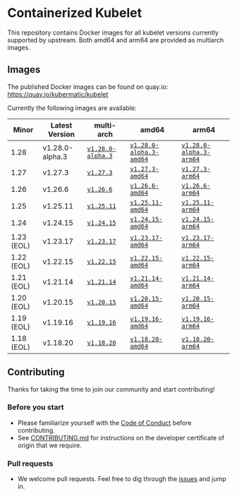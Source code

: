 # Containerized Kubelet

This repository contains Docker images for all kubelet versions currently supported by upstream.
Both amd64 and arm64 are provided as multiarch images.

## Images

The published Docker images can be found on quay.io: https://quay.io/kubermatic/kubelet

Currently the following images are available:

<!-- versions_start -->
| Minor | Latest Version | multi-arch | amd64 | arm64 |
| ----- | ------- | ---------- | ----- | ----- |
| 1.28 | v1.28.0-alpha.3 | [`v1.28.0-alpha.3`](https://quay.io/kubermatic/kubelet:v1.28.0-alpha.3) | [`v1.28.0-alpha.3-amd64`](https://quay.io/kubermatic/kubelet:v1.28.0-alpha.3-amd64) | [`v1.28.0-alpha.3-arm64`](https://quay.io/kubermatic/kubelet:v1.28.0-alpha.3-arm64) |
| 1.27 | v1.27.3 | [`v1.27.3`](https://quay.io/kubermatic/kubelet:v1.27.3) | [`v1.27.3-amd64`](https://quay.io/kubermatic/kubelet:v1.27.3-amd64) | [`v1.27.3-arm64`](https://quay.io/kubermatic/kubelet:v1.27.3-arm64) |
| 1.26 | v1.26.6 | [`v1.26.6`](https://quay.io/kubermatic/kubelet:v1.26.6) | [`v1.26.6-amd64`](https://quay.io/kubermatic/kubelet:v1.26.6-amd64) | [`v1.26.6-arm64`](https://quay.io/kubermatic/kubelet:v1.26.6-arm64) |
| 1.25 | v1.25.11 | [`v1.25.11`](https://quay.io/kubermatic/kubelet:v1.25.11) | [`v1.25.11-amd64`](https://quay.io/kubermatic/kubelet:v1.25.11-amd64) | [`v1.25.11-arm64`](https://quay.io/kubermatic/kubelet:v1.25.11-arm64) |
| 1.24 | v1.24.15 | [`v1.24.15`](https://quay.io/kubermatic/kubelet:v1.24.15) | [`v1.24.15-amd64`](https://quay.io/kubermatic/kubelet:v1.24.15-amd64) | [`v1.24.15-arm64`](https://quay.io/kubermatic/kubelet:v1.24.15-arm64) |
| 1.23 (EOL) | v1.23.17 | [`v1.23.17`](https://quay.io/kubermatic/kubelet:v1.23.17) | [`v1.23.17-amd64`](https://quay.io/kubermatic/kubelet:v1.23.17-amd64) | [`v1.23.17-arm64`](https://quay.io/kubermatic/kubelet:v1.23.17-arm64) |
| 1.22 (EOL) | v1.22.15 | [`v1.22.15`](https://quay.io/kubermatic/kubelet:v1.22.15) | [`v1.22.15-amd64`](https://quay.io/kubermatic/kubelet:v1.22.15-amd64) | [`v1.22.15-arm64`](https://quay.io/kubermatic/kubelet:v1.22.15-arm64) |
| 1.21 (EOL) | v1.21.14 | [`v1.21.14`](https://quay.io/kubermatic/kubelet:v1.21.14) | [`v1.21.14-amd64`](https://quay.io/kubermatic/kubelet:v1.21.14-amd64) | [`v1.21.14-arm64`](https://quay.io/kubermatic/kubelet:v1.21.14-arm64) |
| 1.20 (EOL) | v1.20.15 | [`v1.20.15`](https://quay.io/kubermatic/kubelet:v1.20.15) | [`v1.20.15-amd64`](https://quay.io/kubermatic/kubelet:v1.20.15-amd64) | [`v1.20.15-arm64`](https://quay.io/kubermatic/kubelet:v1.20.15-arm64) |
| 1.19 (EOL) | v1.19.16 | [`v1.19.16`](https://quay.io/kubermatic/kubelet:v1.19.16) | [`v1.19.16-amd64`](https://quay.io/kubermatic/kubelet:v1.19.16-amd64) | [`v1.19.16-arm64`](https://quay.io/kubermatic/kubelet:v1.19.16-arm64) |
| 1.18 (EOL) | v1.18.20 | [`v1.18.20`](https://quay.io/kubermatic/kubelet:v1.18.20) | [`v1.18.20-amd64`](https://quay.io/kubermatic/kubelet:v1.18.20-amd64) | [`v1.18.20-arm64`](https://quay.io/kubermatic/kubelet:v1.18.20-arm64) |


<!-- versions_end -->

## Contributing

Thanks for taking the time to join our community and start contributing!

### Before you start

* Please familiarize yourself with the [Code of Conduct][3] before contributing.
* See [CONTRIBUTING.md][2] for instructions on the developer certificate of origin that we require.

### Pull requests

* We welcome pull requests. Feel free to dig through the [issues][1] and jump in.

[1]: https://github.com/kubermatic/kubelet/issues
[2]: https://github.com/kubermatic/kubelet/blob/main/CONTRIBUTING.md
[3]: https://github.com/kubermatic/kubelet/blob/main/CODE_OF_CONDUCT.md

[11]: https://groups.google.com/forum/#!forum/kubermatic-dev
[12]: https://kubermatic.slack.com/messages/kubelet
